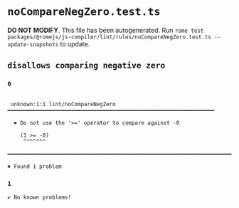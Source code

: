 # `noCompareNegZero.test.ts`

**DO NOT MODIFY**. This file has been autogenerated. Run `rome test packages/@romejs/js-compiler/lint/rules/noCompareNegZero.test.ts --update-snapshots` to update.

## `disallows comparing negative zero`

### `0`

```

 unknown:1:1 lint/noCompareNegZero ━━━━━━━━━━━━━━━━━━━━━━━━━━━━━━━━━━━━━━━━━━━━━━━━━━━━━━━━━━━━━━━━━

  ✖ Do not use the '>=' operator to compare against -0

    (1 >= -0)
     ^^^^^^^ 

━━━━━━━━━━━━━━━━━━━━━━━━━━━━━━━━━━━━━━━━━━━━━━━━━━━━━━━━━━━━━━━━━━━━━━━━━━━━━━━━━━━━━━━━━━━━━━━━━━━━

✖ Found 1 problem

```

### `1`

```
✔ No known problems!

```
